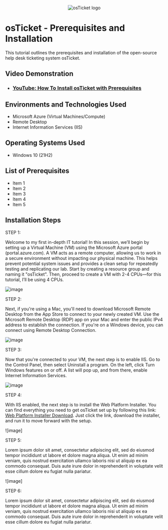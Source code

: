 <p align="center">
<img src="https://i.imgur.com/Clzj7Xs.png" alt="osTicket logo"/>
</p>

<h1>osTicket - Prerequisites and Installation</h1>
This tutorial outlines the prerequisites and installation of the open-source help desk ticketing system osTicket.<br />


<h2>Video Demonstration</h2>

- ### [YouTube: How To Install osTicket with Prerequisites](https://www.youtube.com)

<h2>Environments and Technologies Used</h2>

- Microsoft Azure (Virtual Machines/Compute)
- Remote Desktop
- Internet Information Services (IIS)

<h2>Operating Systems Used </h2>

- Windows 10</b> (21H2)

<h2>List of Prerequisites</h2>

- Item 1
- Item 2
- Item 3
- Item 4
- Item 5

<h2>Installation Steps</h2>

STEP 1:

Welcome to my first in-depth IT tutorial! In this session, we’ll begin by setting up a Virtual Machine (VM) using the Microsoft Azure portal (portal.azure.com). A VM acts as a remote computer, allowing us to work in a secure environment without impacting our physical machine. This helps prevent potential system issues and provides a clean setup for repeatedly testing and replicating our lab.
Start by creating a resource group and naming it "osTicket". Then, proceed to create a VM with 2-4 CPUs—for this tutorial, I’ll be using 4 CPUs.

![image](https://github.com/user-attachments/assets/169d4df9-9cbc-436e-a447-41c3d16b2c88)

STEP 2:

Next, if you're using a Mac, you'll need to download Microsoft Remote Desktop from the App Store to connect to your newly created VM. Use the Microsoft Remote Desktop (RDP) app on your Mac and enter the public IPv4 address to establish the connection. If you're on a Windows device, you can connect using Remote Desktop Connection.

![image](https://github.com/user-attachments/assets/95037a62-06bb-4406-bac4-cf510a28539f)

STEP 3:

Now that you're connected to your VM, the next step is to enable IIS. Go to the Control Panel, then select Uninstall a program. On the left, click Turn Windows features on or off. A list will pop up, and from there, enable Internet Information Services.

![image](https://github.com/user-attachments/assets/405140f4-f38c-4757-b323-b530783ca21f)

STEP 4:

With IIS enabled, the next step is to install the Web Platform Installer. You can find everything you need to get osTicket set up by following this link:[ Web Platform Installer Download](https://drive.usercontent.google.com/download?id=1b3RBkXTLNGXbibeMuAynkfzdBC1NnqaD&export=download&authuser=0). Just click the link, download the installer, and run it to move forward with the setup.

![image]

STEP 5:

Lorem ipsum dolor sit amet, consectetur adipiscing elit, sed do eiusmod tempor incididunt ut labore et dolore magna aliqua. Ut enim ad minim veniam, quis nostrud exercitation ullamco laboris nisi ut aliquip ex ea commodo consequat. Duis aute irure dolor in reprehenderit in voluptate velit esse cillum dolore eu fugiat nulla pariatur.

![image]

STEP 6:

Lorem ipsum dolor sit amet, consectetur adipiscing elit, sed do eiusmod tempor incididunt ut labore et dolore magna aliqua. Ut enim ad minim veniam, quis nostrud exercitation ullamco laboris nisi ut aliquip ex ea commodo consequat. Duis aute irure dolor in reprehenderit in voluptate velit esse cillum dolore eu fugiat nulla pariatur.

